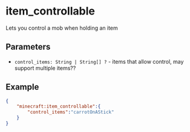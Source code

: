 
# item_controllable

Lets you control a mob when holding an item

## Parameters

* `control_items: String | String[] ?` - items that allow control, may support multiple items?? 

## Example

````json
{
    "minecraft:item_controllable":{
        "control_items":"carrotOnAStick"
    }
}
````
